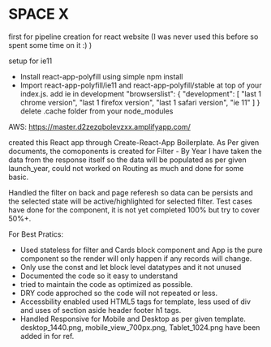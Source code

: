 # SPACE X 
first for pipeline creation for react website (I was never used this before so spent some time on it :) )
 
 setup for ie11
  - Install react-app-polyfill using simple npm install
  - Import react-app-polyfill/ie11 and react-app-polyfill/stable at top of your index.js. 
  add ie in development
  "browserslist": {
    "development": [
      "last 1 chrome version",
      "last 1 firefox version",
      "last 1 safari version",
      "ie 11"
    ]
  }
 delete .cache folder from your node_modules
 
 AWS: https://master.d2zezqbolevzxx.amplifyapp.com/
 
created this React app through Create-React-App Boilerplate. 
As Per given documents, the comoponents is created
for Filter - By Year I have taken the data from the response itself so the data will be populated as per given launch_year, could not worked on Routing as much and done for some basic.

Handled the filter on back and page referesh so data can be persists and the selected state will be active/highlighted for selected filter. 
Test cases have done for the component, it is not yet completed 100% but try to cover 50%+. 

For Best Pratics:
 - Used stateless for filter and Cards block component and App is the pure component so the render will only happen if any records will change.
 - Only use the const and let block level datatypes and it not unused
 - Documented the code so it easy to understand
 - tried to maintain the code as optimized as possible. 
 - DRY code approched so the code will not repeated or less. 
 - Accessbility enabled used HTML5 tags for template, less used of div and uses of section aside header footer h1 tags.
 - Handled Responsive for Mobile and Desktop as per given template. 
desktop_1440.png, mobile_view_700px.png, Tablet_1024.png have been added in for ref.







